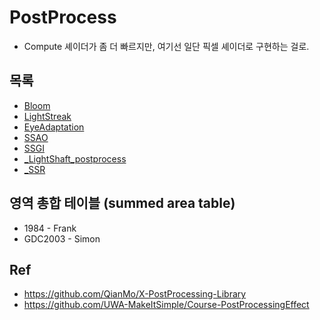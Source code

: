 # PostProcess

- Compute 셰이더가 좀 더 빠르지만, 여기선 일단 픽셀 셰이더로 구현하는 걸로.

## 목록

- [Bloom](Bloom.md)
- [LightStreak](LightStreak.md)
- [EyeAdaptation](EyeAdaptation.md)
- [SSAO](SSAO.md)
- [SSGI](_SSGI.md)
- [_LightShaft_postprocess](_LightShaft_postprocess.md)
- [_SSR](_SSR.md)

## 영역 총합 테이블 (summed area table)

- 1984 - Frank
- GDC2003 - Simon

## Ref

- <https://github.com/QianMo/X-PostProcessing-Library>
- <https://github.com/UWA-MakeItSimple/Course-PostProcessingEffect>
